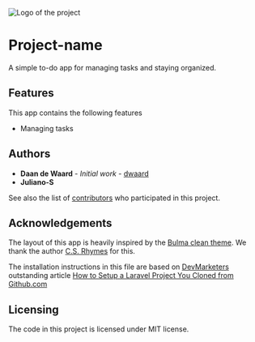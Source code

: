 ![Logo of the project](https://avatars3.githubusercontent.com/u/40756580?s=200&v=4)

# Project-name

A simple to-do app for managing tasks and staying organized.

## Features

This app contains the following features

* Managing tasks

## Authors

* **Daan de Waard** - *Initial work* - [dwaard](https://github.com/dwaard)
* **Juliano-S**

See also the list of [contributors](https://github.com/HZ-HBO-ICT/laravel-skeleton-app/graphs/contributors) who
participated in this project.

## Acknowledgements

The layout of this app is heavily inspired by the [Bulma clean theme](http://www.csrhymes.com/bulma-clean-theme/). We
thank the author [C.S. Rhymes](https://www.csrhymes.com/) for this.

The installation instructions in this file are based on [DevMarketers](https://devmarketer.io/learn/author/devmarketer/)
outstanding article [How to Setup a Laravel Project You Cloned from Github.com](https://devmarketer.io/learn/setup-laravel-project-cloned-github-com/)

## Licensing

The code in this project is licensed under MIT license.
